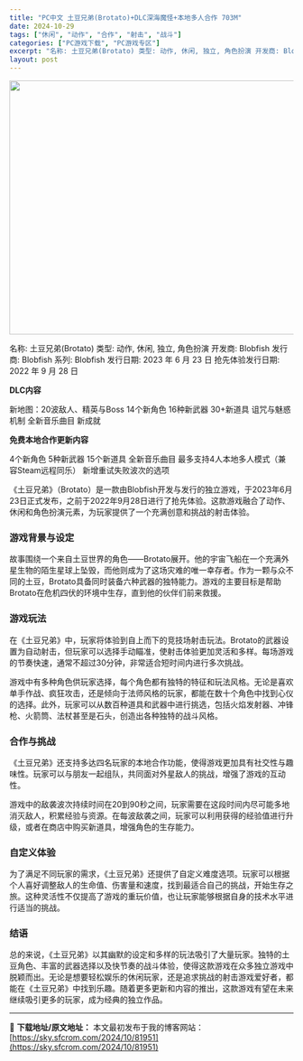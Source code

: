 ```yaml
---
title: "PC中文 土豆兄弟(Brotato)+DLC深海魔怪+本地多人合作 703M"
date: 2024-10-29
tags: ["休闲", "动作", "合作", "射击", "战斗"]
categories: ["PC游戏下载", "PC游戏专区"]
excerpt: "名称: 土豆兄弟(Brotato) 类型: 动作, 休闲, 独立, 角色扮演 开发商: Blobfish 发行商: Blobfish 系列: Blobfish 发行日期: 2023 年 6 月 23 日 抢先体验发行日期: 2022 年 9 月 28 日 DLC内容 新地图：20波敌人、精英与Bos&hellip;"
layout: post
---
```


<img class="aligncenter size-full wp-image-81952" src="https://sky.sfcrom.com/wp-content/uploads/2024/10/202410290417441.webp" alt="" width="800" height="450" />

名称: 土豆兄弟(Brotato)
类型: 动作, 休闲, 独立, 角色扮演
开发商: Blobfish
发行商: Blobfish
系列: Blobfish
发行日期: 2023 年 6 月 23 日
抢先体验发行日期: 2022 年 9 月 28 日

<strong>DLC内容</strong>

新地图：20波敌人、精英与Boss
14个新角色
16种新武器
30+新道具
诅咒与魅惑机制
全新音乐曲目
新成就

<strong>免费本地合作更新内容</strong>

4个新角色
5种新武器
15个新道具
全新音乐曲目
最多支持4人本地多人模式（兼容Steam远程同乐）
新增重试失败波次的选项

《土豆兄弟》（Brotato）是一款由Blobfish开发与发行的独立游戏，于2023年6月23日正式发布，之前于2022年9月28日进行了抢先体验。这款游戏融合了动作、休闲和角色扮演元素，为玩家提供了一个充满创意和挑战的射击体验。
<h3>游戏背景与设定</h3>
故事围绕一个来自土豆世界的角色——Brotato展开。他的宇宙飞船在一个充满外星生物的陌生星球上坠毁，而他则成为了这场灾难的唯一幸存者。作为一颗与众不同的土豆，Brotato具备同时装备六种武器的独特能力。游戏的主要目标是帮助Brotato在危机四伏的环境中生存，直到他的伙伴们前来救援。
<h3>游戏玩法</h3>
在《土豆兄弟》中，玩家将体验到自上而下的竞技场射击玩法。Brotato的武器设置为自动射击，但玩家可以选择手动瞄准，使射击体验更加灵活和多样。每场游戏的节奏快速，通常不超过30分钟，非常适合短时间内进行多次挑战。

游戏中有多种角色供玩家选择，每个角色都有独特的特征和玩法风格。无论是喜欢单手作战、疯狂攻击，还是倾向于法师风格的玩家，都能在数十个角色中找到心仪的选择。此外，玩家可以从数百种道具和武器中进行挑选，包括火焰发射器、冲锋枪、火箭筒、法杖甚至是石头，创造出各种独特的战斗风格。
<h3>合作与挑战</h3>
《土豆兄弟》还支持多达四名玩家的本地合作功能，使得游戏更加具有社交性与趣味性。玩家可以与朋友一起组队，共同面对外星敌人的挑战，增强了游戏的互动性。

游戏中的敌袭波次持续时间在20到90秒之间，玩家需要在这段时间内尽可能多地消灭敌人，积累经验与资源。在每波敌袭之间，玩家可以利用获得的经验值进行升级，或者在商店中购买新道具，增强角色的生存能力。
<h3>自定义体验</h3>
为了满足不同玩家的需求，《土豆兄弟》还提供了自定义难度选项。玩家可以根据个人喜好调整敌人的生命值、伤害量和速度，找到最适合自己的挑战，开始生存之旅。这种灵活性不仅提高了游戏的重玩价值，也让玩家能够根据自身的技术水平进行适当的挑战。
<h3>结语</h3>
总的来说，《土豆兄弟》以其幽默的设定和多样的玩法吸引了大量玩家。独特的土豆角色、丰富的武器选择以及快节奏的战斗体验，使得这款游戏在众多独立游戏中脱颖而出。无论是想要轻松娱乐的休闲玩家，还是追求挑战的射击游戏爱好者，都能在《土豆兄弟》中找到乐趣。随着更多更新和内容的推出，这款游戏有望在未来继续吸引更多的玩家，成为经典的独立作品。

---
📖 **下载地址/原文地址：** 本文最初发布于我的博客网站：[https://sky.sfcrom.com/2024/10/81951](https://sky.sfcrom.com/2024/10/81951)
